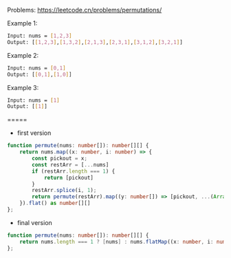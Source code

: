Problems: https://leetcode.cn/problems/permutations/

Example 1:
```bash
Input: nums = [1,2,3]
Output: [[1,2,3],[1,3,2],[2,1,3],[2,3,1],[3,1,2],[3,2,1]]
```
Example 2:
```bash
Input: nums = [0,1]
Output: [[0,1],[1,0]]
```
Example 3:
```bash
Input: nums = [1]
Output: [[1]]
```

=====

- first version
```ts
function permute(nums: number[]): number[][] {
    return nums.map((x: number, i: number) => {
        const pickout = x;
        const restArr = [...nums]
        if (restArr.length === 1) {
            return [pickout]
        }
        restArr.splice(i, 1);
        return permute(restArr).map((y: number[]) => [pickout, ...(Array.isArray(y) ? y : [y])])
    }).flat() as number[][]
};
```

- final version
```ts
function permute(nums: number[]): number[][] {
    return nums.length === 1 ? [nums] : nums.flatMap((x: number, i: number) => permute(nums.filter((_, j) => i !== j)).map((y: number[]) => [x, ...y]))
};
```
